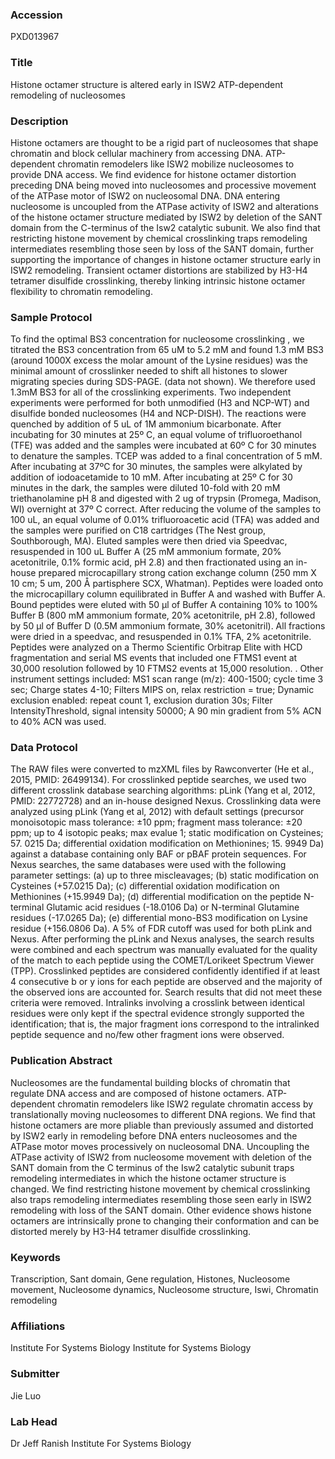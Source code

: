 ### Accession
PXD013967

### Title
Histone octamer structure is altered early in ISW2 ATP-dependent remodeling of nucleosomes

### Description
Histone octamers are thought to be a rigid part of nucleosomes that shape chromatin and block cellular machinery from accessing DNA. ATP-dependent chromatin remodelers like ISW2 mobilize nucleosomes to provide DNA access. We find evidence for histone octamer distortion preceding DNA being moved into nucleosomes and processive movement of the ATPase motor of ISW2 on nucleosomal DNA. DNA entering nucleosome is uncoupled from the ATPase activity of ISW2 and alterations of the histone octamer structure mediated by ISW2 by deletion of the SANT domain from the C-terminus of the Isw2 catalytic subunit. We also find that restricting histone movement by chemical crosslinking traps remodeling intermediates resembling those seen by loss of the SANT domain, further supporting the importance of changes in histone octamer structure early in ISW2 remodeling. Transient octamer distortions are stabilized by H3-H4 tetramer disulfide crosslinking, thereby linking intrinsic histone octamer flexibility to chromatin remodeling.

### Sample Protocol
To find the optimal BS3 concentration for nucleosome crosslinking , we titrated the BS3 concentration from 65 uM to 5.2 mM and found 1.3 mM BS3 (around 1000X excess the molar amount of the Lysine residues) was the minimal amount of crosslinker needed to shift all histones to slower migrating species during SDS-PAGE. (data not shown). We therefore used 1.3mM BS3 for all of the crosslinking experiments. Two independent experiments were performed for both unmodified (H3 and NCP-WT) and disulfide bonded nucleosomes (H4 and NCP-DISH). The reactions were quenched by addition of 5 uL of 1M ammonium bicarbonate.  After incubating for 30 minutes at 25º C, an equal volume of trifluoroethanol (TFE) was added and the samples were incubated at 60º C for 30 minutes to denature the samples.  TCEP was added to a final concentration of 5 mM. After incubating at 37ºC for 30 minutes, the samples were alkylated by addition of iodoacetamide to 10 mM.  After incubating at 25º C for 30 minutes in the dark, the samples were diluted 10-fold with 20 mM triethanolamine pH 8 and digested with 2 ug of trypsin (Promega, Madison, WI) overnight at 37º C correct.  After reducing the volume of the samples to 100 uL, an equal volume of 0.01% trifluoroacetic  acid (TFA) was added and the samples were purified on C18 cartridges (The Nest group, Southborough, MA).  Eluted samples were then dried via Speedvac, resuspended in 100 uL Buffer A (25 mM ammonium formate, 20% acetonitrile, 0.1% formic acid, pH 2.8)  and then fractionated using an in-house prepared  microcapillary strong cation exchange column (250 mm X 10 cm; 5 um, 200 Å partisphere SCX, Whatman).  Peptides were loaded onto the microcapillary column equilibrated in Buffer A and washed with Buffer A. Bound peptides were eluted with 50 μl of Buffer A containing 10% to 100% Buffer B (800 mM ammonium formate, 20% acetonitrile, pH 2.8), followed by 50 μl of Buffer D (0.5M ammonium formate, 30% acetonitril). All fractions were dried in a speedvac, and resuspended in 0.1% TFA, 2% acetonitrile.   Peptides were analyzed on a Thermo Scientific Orbitrap Elite with HCD fragmentation and serial MS events that included one FTMS1 event at 30,000 resolution followed by 10 FTMS2 events at 15,000 resolution. . Other instrument settings included: MS1 scan range (m/z): 400-1500; cycle time 3 sec; Charge states 4-10; Filters MIPS on, relax restriction = true; Dynamic exclusion enabled: repeat count 1, exclusion duration 30s; Filter IntensityThreshold, signal intensity 50000; A 90 min gradient from 5% ACN to 40% ACN was used.

### Data Protocol
The RAW files were converted to mzXML files by Rawconverter (He et al., 2015, PMID: 26499134). For crosslinked peptide searches, we used two different crosslink database searching algorithms: pLink (Yang et al, 2012, PMID: 22772728) and an in-house designed Nexus.  Crosslinking data were analyzed using pLink (Yang et al, 2012) with default settings (precursor monoisotopic mass tolerance: ±10 ppm; fragment mass tolerance: ±20 ppm; up to 4 isotopic peaks; max evalue 1; static modification on Cysteines; 57. 0215 Da; differential oxidation modification on Methionines; 15. 9949 Da)  against a database containing only BAF or pBAF protein sequences. For Nexus searches, the same databases were used with the following parameter settings: (a) up to three miscleavages; (b) static modification on Cysteines (+57.0215 Da); (c) differential oxidation modification on Methionines (+15.9949 Da); (d) differential modification on the peptide N-terminal Glutamic acid residues (-18.0106 Da) or N-terminal Glutamine residues (-17.0265 Da); (e) differential mono-BS3 modification on Lysine residue (+156.0806 Da). A 5% of FDR cutoff was used for both pLink and Nexus. After performing the pLink and Nexus analyses, the search results were combined and each spectrum was manually evaluated for the quality of the match to each peptide using the COMET/Lorikeet Spectrum Viewer (TPP). Crosslinked peptides are considered confidently identified if at least 4 consecutive b or y ions for each peptide are observed and the majority of the observed ions are accounted for. Search results that did not meet these criteria were removed. Intralinks involving a crosslink between identical residues were only kept if the spectral evidence strongly supported the identification; that is, the major fragment ions correspond to the intralinked peptide sequence and no/few other fragment ions were observed.

### Publication Abstract
Nucleosomes are the fundamental building blocks of&#xa0;chromatin that regulate DNA access and are composed of histone octamers. ATP-dependent chromatin remodelers like ISW2 regulate chromatin access by translationally moving nucleosomes to different DNA regions. We find that histone octamers are more pliable than previously assumed and distorted by ISW2 early in remodeling before DNA enters nucleosomes and the ATPase motor moves processively on nucleosomal DNA. Uncoupling the ATPase activity of ISW2 from nucleosome movement with deletion of the SANT domain from the C terminus of the Isw2 catalytic subunit traps remodeling intermediates in which the histone octamer structure is changed. We find restricting histone movement by chemical crosslinking also traps remodeling intermediates resembling those seen early in ISW2 remodeling with loss of the SANT domain. Other evidence shows histone octamers are intrinsically prone to changing their conformation and can be distorted merely by H3-H4 tetramer disulfide crosslinking.

### Keywords
Transcription, Sant domain, Gene regulation, Histones, Nucleosome movement, Nucleosome dynamics, Nucleosome structure, Iswi, Chromatin remodeling

### Affiliations
Institute For Systems Biology
Institute for Systems Biology

### Submitter
Jie Luo

### Lab Head
Dr Jeff Ranish
Institute For Systems Biology


